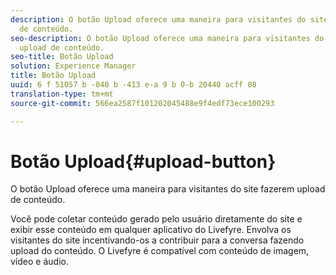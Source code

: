 ```yaml
---
description: O botão Upload oferece uma maneira para visitantes do site fazerem upload
  de conteúdo.
seo-description: O botão Upload oferece uma maneira para visitantes do site fazerem
  upload de conteúdo.
seo-title: Botão Upload
solution: Experience Manager
title: Botão Upload
uuid: 6 f 51057 b -040 b -413 e-a 9 b 0-b 20440 acff 08
translation-type: tm+mt
source-git-commit: 566ea2587f101202045488e9f4edf73ece100293

---
```



# Botão Upload{#upload-button}

O botão Upload oferece uma maneira para visitantes do site fazerem upload de conteúdo.

Você pode coletar conteúdo gerado pelo usuário diretamente do site e exibir esse conteúdo em qualquer aplicativo do Livefyre. Envolva os visitantes do site incentivando-os a contribuir para a conversa fazendo upload do conteúdo. O Livefyre é compatível com conteúdo de imagem, vídeo e áudio.
